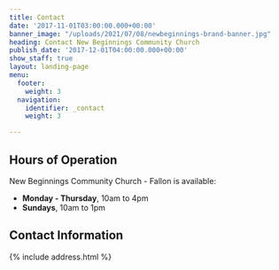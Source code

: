 ```yaml
---
title: Contact
date: '2017-11-01T03:00:00.000+00:00'
banner_image: "/uploads/2021/07/08/newbeginnings-brand-banner.jpg"
heading: Contact New Beginnings Community Church
publish_date: '2017-12-01T04:00:00.000+00:00'
show_staff: true
layout: landing-page
menu:
  footer:
    weight: 3
  navigation:
    identifier: _contact
    weight: 3

---
```

## Hours of Operation

New Beginnings Community Church - Fallon is available:

* **Monday - Thursday**, 10am to 4pm
* **Sundays**, 10am to 1pm

## Contact Information

{% include address.html %}